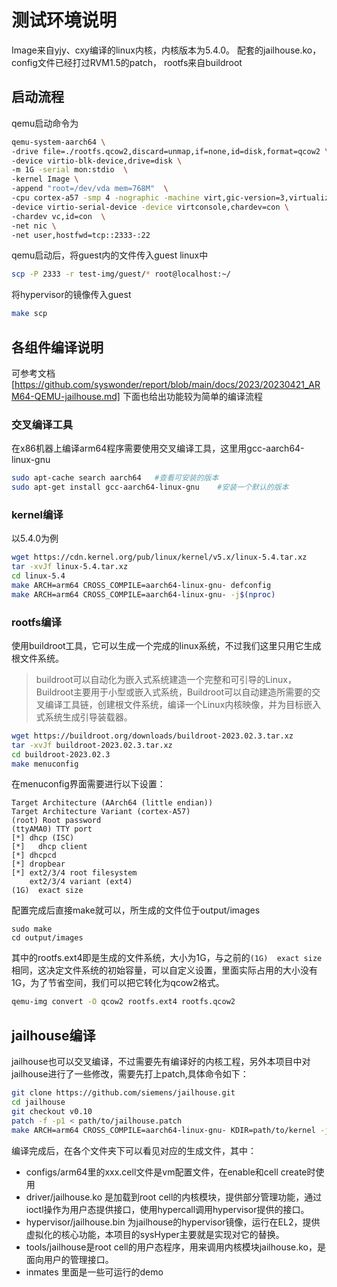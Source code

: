 # 测试环境说明
Image来自yjy、cxy编译的linux内核，内核版本为5.4.0。
配套的jailhouse.ko，config文件已经打过RVM1.5的patch，
rootfs来自buildroot
## 启动流程
qemu启动命令为

```sh
qemu-system-aarch64 \
-drive file=./rootfs.qcow2,discard=unmap,if=none,id=disk,format=qcow2 \
-device virtio-blk-device,drive=disk \
-m 1G -serial mon:stdio  \
-kernel Image \
-append "root=/dev/vda mem=768M"  \
-cpu cortex-a57 -smp 4 -nographic -machine virt,gic-version=3,virtualization=on \
-device virtio-serial-device -device virtconsole,chardev=con \
-chardev vc,id=con  \
-net nic \
-net user,hostfwd=tcp::2333-:22
```

qemu启动后，将guest内的文件传入guest linux中
```sh
scp -P 2333 -r test-img/guest/* root@localhost:~/
```
将hypervisor的镜像传入guest
```sh
make scp
```
## 各组件编译说明
可参考文档[https://github.com/syswonder/report/blob/main/docs/2023/20230421_ARM64-QEMU-jailhouse.md]
下面也给出功能较为简单的编译流程

### 交叉编译工具
在x86机器上编译arm64程序需要使用交叉编译工具，这里用gcc-aarch64-linux-gnu
```sh
sudo apt-cache search aarch64   #查看可安装的版本
sudo apt-get install gcc-aarch64-linux-gnu    #安装一个默认的版本
```
### kernel编译
以5.4.0为例
```sh
wget https://cdn.kernel.org/pub/linux/kernel/v5.x/linux-5.4.tar.xz
tar -xvJf linux-5.4.tar.xz
cd linux-5.4
make ARCH=arm64 CROSS_COMPILE=aarch64-linux-gnu- defconfig
make ARCH=arm64 CROSS_COMPILE=aarch64-linux-gnu- -j$(nproc)
```

### rootfs编译
使用buildroot工具，它可以生成一个完成的linux系统，不过我们这里只用它生成根文件系统。

>buildroot可以自动化为嵌入式系统建造一个完整和可引导的Linux，Buildroot主要用于小型或嵌入式系统，Buildroot可以自动建造所需要的交叉编译工具链，创建根文件系统，编译一个Linux内核映像，并为目标嵌入式系统生成引导装载器。
```sh
wget https://buildroot.org/downloads/buildroot-2023.02.3.tar.xz
tar -xvJf buildroot-2023.02.3.tar.xz
cd buildroot-2023.02.3
make menuconfig
```
在menuconfig界面需要进行以下设置：

```
Target Architecture (AArch64 (little endian)) 
Target Architecture Variant (cortex-A57)
(root) Root password
(ttyAMA0) TTY port
[*] dhcp (ISC)
[*]   dhcp client
[*] dhcpcd
[*] dropbear
[*] ext2/3/4 root filesystem                       
    ext2/3/4 variant (ext4) 
(1G)  exact size
```
配置完成后直接make就可以，所生成的文件位于output/images
```
sudo make
cd output/images
```
其中的rootfs.ext4即是生成的文件系统，大小为1G，与之前的```(1G)  exact size```相同，这决定文件系统的初始容量，可以自定义设置，里面实际占用的大小没有1G，为了节省空间，我们可以把它转化为qcow2格式。
```sh
qemu-img convert -O qcow2 rootfs.ext4 rootfs.qcow2
```

## jailhouse编译
jailhouse也可以交叉编译，不过需要先有编译好的内核工程，另外本项目中对jailhouse进行了一些修改，需要先打上patch,具体命令如下：
```sh
git clone https://github.com/siemens/jailhouse.git
cd jailhouse
git checkout v0.10
patch -f -p1 < path/to/jailhouse.patch 
make ARCH=arm64 CROSS_COMPILE=aarch64-linux-gnu- KDIR=path/to/kernel -j$(nproc)
```
编译完成后，在各个文件夹下可以看见对应的生成文件，其中：
- configs/arm64里的xxx.cell文件是vm配置文件，在enable和cell create时使用
- driver/jailhouse.ko 是加载到root cell的内核模块，提供部分管理功能，通过ioctl操作为用户态提供接口，使用hypercall调用hypervisor提供的接口。
- hypervisor/jailhouse.bin 为jailhouse的hypervisor镜像，运行在EL2，提供虚拟化的核心功能，本项目的sysHyper主要就是实现对它的替换。
- tools/jailhouse是root cell的用户态程序，用来调用内核模块jailhouse.ko，是面向用户的管理接口。
- inmates 里面是一些可运行的demo